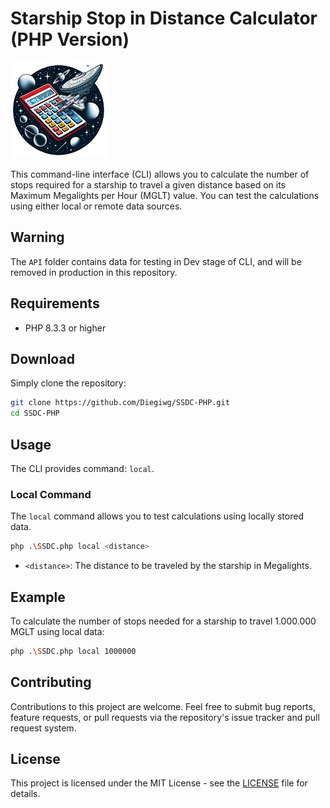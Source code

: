 # Starship Stop in Distance Calculator (PHP Version)

![logo](docs/logo.png)

This command-line interface (CLI) allows you to calculate the number of stops required for a starship to travel a given distance based on its Maximum Megalights per Hour (MGLT) value. You can test the calculations using either local or remote data sources.

## Warning

The `API` folder contains data for testing in Dev stage of CLI, and will be removed in production in this repository.

## Requirements

- PHP 8.3.3 or higher

## Download

Simply clone the repository:

```bash
git clone https://github.com/Diegiwg/SSDC-PHP.git
cd SSDC-PHP
```

## Usage

The CLI provides command: `local`.

### Local Command

The `local` command allows you to test calculations using locally stored data.

```bash
php .\SSDC.php local <distance>
```

- `<distance>`: The distance to be traveled by the starship in Megalights.

## Example

To calculate the number of stops needed for a starship to travel 1.000.000 MGLT using local data:

```bash
php .\SSDC.php local 1000000
```

## Contributing

Contributions to this project are welcome. Feel free to submit bug reports, feature requests, or pull requests via the repository's issue tracker and pull request system.

## License

This project is licensed under the MIT License - see the [LICENSE](LICENSE) file for details.
